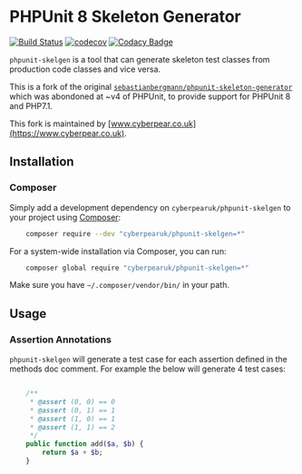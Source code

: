 # PHPUnit 8 Skeleton Generator

[![Build Status](https://travis-ci.com/cyberpearuk/phpunit-skeleton-generator.svg?branch=master)](https://travis-ci.com/cyberpearuk/phpunit-skeleton-generator)
[![codecov](https://codecov.io/gh/cyberpearuk/phpunit-skelgen/branch/master/graph/badge.svg)](https://codecov.io/gh/cyberpearuk/phpunit-skelgen)
[![Codacy Badge](https://api.codacy.com/project/badge/Grade/07434235635b4d25870020d333b3c96a)](https://www.codacy.com/app/jbuncle/phpunit-skelgen?utm_source=github.com&amp;utm_medium=referral&amp;utm_content=cyberpearuk/phpunit-skelgen&amp;utm_campaign=Badge_Grade)

`phpunit-skelgen` is a tool that can generate skeleton test classes from production
 code classes and vice versa.

This is a fork of the original [`sebastianbergmann/phpunit-skeleton-generator`](https://github.com/sebastianbergmann/phpunit-skeleton-generator)
which was abondoned at ~v4 of PHPUnit, to provide support for PHPUnit 8 and PHP7.1.

This fork is maintained by [www.cyberpear.co.uk](https://www.cyberpear.co.uk).

## Installation

### Composer

Simply add a development dependency on `cyberpearuk/phpunit-skelgen` to your project
using [Composer](http://getcomposer.org/):

```bash
    composer require --dev "cyberpearuk/phpunit-skelgen=*"
```

For a system-wide installation via Composer, you can run:

```bash
    composer global require "cyberpearuk/phpunit-skelgen=*"
```

Make sure you have `~/.composer/vendor/bin/` in your path.

## Usage

### Assertion Annotations

`phpunit-skelgen` will generate a test case for each assertion defined in the 
methods doc comment. For example the below will generate 4 test cases:

```php

    /**
     * @assert (0, 0) == 0
     * @assert (0, 1) == 1
     * @assert (1, 0) == 1
     * @assert (1, 1) == 2
     */
    public function add($a, $b) {
        return $a + $b;
    }
```

